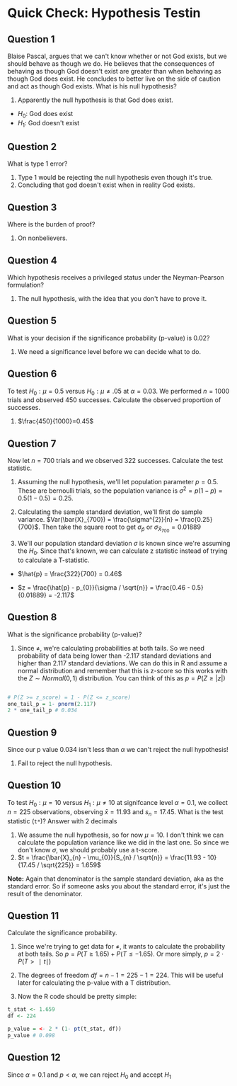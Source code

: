 # Quick Check: Hypothesis Testin 

## Question 1
Blaise Pascal, argues that we can't know whether or not God exists, but we should behave as though we do. He believes that the consequences of behaving as though God doesn't exist are greater than when behaving as though God does exist. He concludes to better live on the side of caution and act as though God exists. What is his null hypothesis?

1. Apparently the null hypothesis is that God does exist.
  - $H_{0}:$ God does exist 
  - $H_{1}:$ God doesn't exist

## Question 2
What is type 1 error?
1. Type 1 would be rejecting the null hypothesis even though it's true.
2. Concluding that god doesn't exist when in reality God exists.

## Question 3
Where is the burden of proof?

1. On nonbelievers.

## Question 4
Which hypothesis receives a privileged status under the Neyman-Pearson formulation?

1. The null hypothesis, with the idea that you don't have to prove it.


## Question 5
What is your decision if the significance probability (p-value) is 0.02?

1. We need a significance level before we can decide what to do.

## Question 6
To test $H_{0}: \mu = 0.5$ versus $H_{0}: \mu \neq .05$ at $\alpha = 0.03$. We performed $n=1000$ trials and observed 450 successes. Calculate the observed proportion of successes.

1. $\frac{450}{1000}=0.45$


## Question 7
Now let $n=700$ trials and we observed 322 successes. Calculate the test statistic. 

1. Assuming the null hypothesis, we'll let population parameter $p=0.5$. These are bernoulli trials, so the population variance is $\sigma^{2} = p(1-p) = 0.5(1-0.5) = 0.25$. 
2. Calculating the sample standard deviation, we'll first do sample variance. $Var(\bar{X}_{700}) = \frac{\sigma^{2}}{n} = \frac{0.25}{700}$. Then take the square root to get $\sigma_{\hat{p}}$ or $\sigma_{\bar{X}_{700}} = 0.01889$

3. We'll our population standard deviation $\sigma$ is known since we're assuming the $H_{0}$. Since that's known, we can calculate z statistic instead of trying to calculate a T-statistic.
  - $\hat{p} = \frac{322}{700} = 0.46$

  - $z = \frac{\hat{p} - p_{0}}{\sigma / \sqrt{n}} = \frac{0.46 - 0.5}{0.01889} = -2.117$

## Question 8
What is the significance probability (p-value)?

1. Since $\neq$, we're calculating probabilities at both tails. So we need probability of data being lower than -2.117 standard deviations and higher than 2.117 standard deviations. We can do this in R and assume a normal distribution and remember that this is z-score so this works with the $Z \sim Normal(0, 1)$ distribution. You can think of this as $p = P(Z \geq |z|)$

```r

# P(Z >= z_score) = 1 - P(Z <= z_score)
one_tail_p = 1- pnorm(2.117)
2 * one_tail_p # 0.034
```

## Question 9
Since our p value $0.034$ isn't less than $\alpha$ we can't reject the null hypothesis!

1. Fail to reject the null hypothesis.

## Question 10
To test $H_{0}:\mu = 10$ versus $H_{1}:\mu \neq 10$ at signifcance level $\alpha =0.1$, we collect $n=225$ observations, observing $\bar{x}=11.93$ and $s_{n}=17.45$. What is the test statistic (`t*`)? Answer with 2 decimals

1. We assume the null hypothesis, so for now $\mu = 10$. I don't think we can calculate the population variance like we did in the last one. So since we don't know $\sigma$, we should probably use a t-score.
2. $t = \frac{\bar{X}_{n} - \mu_{0}}{S_{n} / \sqrt{n}} = \frac{11.93 - 10}{17.45 / \sqrt{225}} = 1.659$

**Note:** Again that denominator is the sample standard deviation, aka as the standard error. So if someone asks you about the standard error, it's just the result of the denominator. 

## Question 11
Calculate the significance probability.

1. Since we're trying to get data for $\neq$, it wants to calculate the probability at both tails. So $p = P(T \geq 1.65) + P(T \leq -1.65)$. Or more simply, $p=2⋅P(T>∣t∣)$

2. The degrees of freedom $df = n - 1 = 225-1 = 224$. This will be useful later for calculating the p-value with a T distribution.

3. Now the R code should be pretty simple:
```r
t_stat <- 1.659
df <- 224

p_value = <- 2 * (1- pt(t_stat, df))
p_value # 0.098
```

## Question 12
Since $\alpha = 0.1$ and $p < \alpha$, we can reject $H_{0}$ and accept $H_{1}$